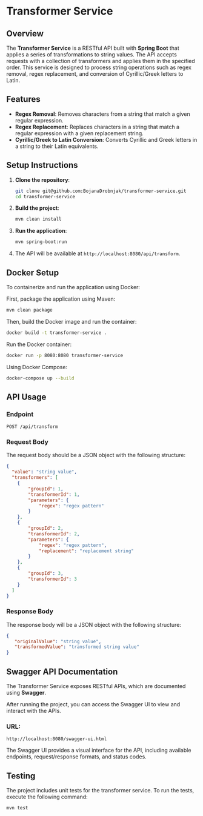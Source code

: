 # Transformer Service

## Overview
The **Transformer Service** is a RESTful API built with **Spring Boot** that applies a series of transformations to string values. The API accepts requests with a collection of transformers and applies them in the specified order. This service is designed to process string operations such as regex removal, regex replacement, and conversion of Cyrillic/Greek letters to Latin.

## Features
- **Regex Removal**: Removes characters from a string that match a given regular expression.
- **Regex Replacement**: Replaces characters in a string that match a regular expression with a given replacement string.
- **Cyrillic/Greek to Latin Conversion**: Converts Cyrillic and Greek letters in a string to their Latin equivalents.

## Setup Instructions

1. **Clone the repository**:
    ```bash
    git clone git@github.com:BojanaDrobnjak/transformer-service.git
    cd transformer-service
    ```

2. **Build the project**:
    ```bash
    mvn clean install
    ```

3. **Run the application**:
    ```bash
    mvn spring-boot:run
    ```

4. The API will be available at `http://localhost:8080/api/transform`.


## Docker Setup

To containerize and run the application using Docker:

First, package the application using Maven:

```bash
mvn clean package
```

Then, build the Docker image and run the container:

```bash
docker build -t transformer-service .
```

Run the Docker container:
```bash
docker run -p 8080:8080 transformer-service
```

Using Docker Compose:

```bash
docker-compose up --build
```

## API Usage

### Endpoint
`POST /api/transform`

### Request Body

The request body should be a JSON object with the following structure:

```json
{
  "value": "string value",
  "transformers": [
    {
        "groupId": 1,
        "transformerId": 1,
        "parameters": {
            "regex": "regex pattern"
        }
    },
    {
        "groupId": 2,
        "transformerId": 2,
        "parameters": {
            "regex": "regex pattern",
            "replacement": "replacement string"
        }
    },
    {
        "groupId": 3,
        "transformerId": 3
    }
  ]
}
```

### Response Body

The response body will be a JSON object with the following structure:

```json
{
   "originalValue": "string value", 
   "transformedValue": "transformed string value"
}
```

## Swagger API Documentation

The Transformer Service exposes RESTful APIs, which are documented using **Swagger**.

After running the project, you can access the Swagger UI to view and interact with the APIs.

### URL:
`http://localhost:8080/swagger-ui.html`

The Swagger UI provides a visual interface for the API, including available endpoints, request/response formats, and status codes.

## Testing

The project includes unit tests for the transformer service. To run the tests, execute the following command:

```bash
mvn test
```